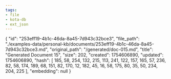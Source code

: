 ```yaml
---
tags:
- file
- kota-db
- ext_json
---
```

{
  "id": "253eff19-4b1c-46da-8a45-7d943c32bce3",
  "file_path": "./examples-data/personal-kb/documents/253eff19-4b1c-46da-8a45-7d943c32bce3.md",
  "original_path": "/generated/doc-015.md",
  "title": "Generated Document 15",
  "size": 202,
  "created": 1754606890,
  "updated": 1754606890,
  "hash": [
    185,
    58,
    254,
    132,
    215,
    113,
    241,
    122,
    157,
    165,
    57,
    236,
    82,
    58,
    174,
    189,
    68,
    151,
    82,
    170,
    12,
    182,
    45,
    16,
    58,
    175,
    80,
    35,
    50,
    234,
    204,
    225
  ],
  "embedding": null
}